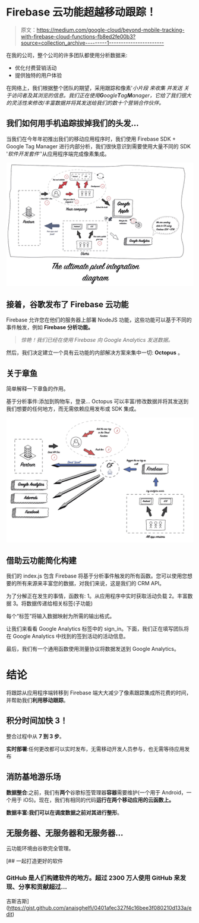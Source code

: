 # Firebase 云功能超越移动跟踪！

> 原文：<https://medium.com/google-cloud/beyond-mobile-tracking-with-firebase-cloud-functions-fb8ed2fe00b3?source=collection_archive---------1----------------------->

在我的公司，整个公司的许多团队都使用分析数据来:

*   优化付费营销活动
*   提供独特的用户体验

在网络上，我们根据整个团队的期望，采用跟踪和像素'*小片段* *来收集* *并发送* *关于访问者及其浏览的信息。我们正在使用**G**oogle**T**ag**M**anager，它给了我们很大的灵活性来修改/丰富数据并将其发送给我们的数十个营销合作伙伴。*

## 我们如何用手机追踪拔掉我们的头发…

当我们在今年年初推出我们的移动应用程序时，我们使用 Firebase SDK + Google Tag Manager 进行内部分析，我们很快意识到需要使用大量不同的 SDK '*软件开发套件'*'从应用程序端完成像素集成。

![](img/0f7464f48f93ac78899986adb6ac1e54.png)

## 接着，谷歌发布了 Firebase 云功能

Firebase 允许您在他们的服务器上部署 NodeJS 功能，这些功能可以基于不同的事件触发，例如 **Firebase 分析功能。**

> *惊艳！我们已经在使用 Firebase 向 Google Analytics 发送数据。*

然后，我们决定建立一个具有云功能的内部解决方案来集中一切: **Octopus** 。

## 关于章鱼

简单解释一下章鱼的作用。

基于分析事件:添加到购物车，登录… Octopus 可以丰富/修改数据并将其发送到我们想要的任何地方，而无需依赖应用发布或 SDK 集成。

![](img/d21029b251d7073f78e68c88c4eabc72.png)

## 借助云功能简化构建

我们的 index.js 包含 Firebase 将基于分析事件触发的所有函数。您可以使用您想要的所有来源来丰富您的数据，对我们来说，这是我们的 CRM API。

为了分解正在发生的事情，函数有:
1。从应用程序中实时获取活动负载
2。丰富数据
3。将数据传递给相关标签(子功能)

每个“标签”将输入数据映射为所需的输出格式。

让我们来看看 Google Analytics 标签中的 sign_in。下面，我们正在填写团队将在 Google Analytics 中找到的签到活动的活动信息。

最后，我们有一个通用函数使用测量协议将数据发送到 Google Analytics。

# 结论

将跟踪从应用程序端转移到 Firebase 端大大减少了像素跟踪集成所花费的时间，并帮助我们**利用移动跟踪**。

## 积分时间加快 3！

整合过程中从 **7 到 3 步**。

**实时部署**:任何更改都可以实时发布，无需移动开发人员参与，也无需等待应用发布

## 消防基地游乐场

**数据整合**:之前，我们有**两个**谷歌标签管理器**容器**需要维护(一个用于 Android，一个用于 iOS)。现在，我们有相同的代码**运行在两个移动应用的云函数上。**

**数据丰富:**我们可以在调度数据之前对其进行**整形**。

## 无服务器、无服务器和无服务器…

云功能环境由谷歌完全管理。

[](https://gist.github.com/anaisghelfi/0401afec327f4c16bee3f080210d133a/edit) [## 一起打造更好的软件

### GitHub 是人们构建软件的地方。超过 2300 万人使用 GitHub 来发现、分享和贡献超过…

吉斯吉斯](https://gist.github.com/anaisghelfi/0401afec327f4c16bee3f080210d133a/edit)